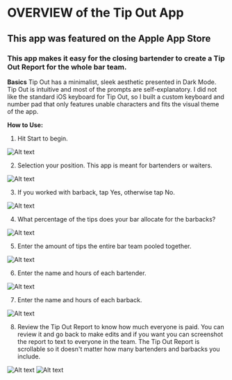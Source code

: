 # OVERVIEW of the Tip Out App
## This app was featured on the Apple App Store
### This app makes it easy for the closing bartender to create a Tip Out Report for the whole bar team.


**Basics**
Tip Out has a minimalist, sleek aesthetic presented in Dark Mode. Tip Out is intuitive and most of the prompts are self-explanatory. I did not like the standard iOS keyboard for Tip Out, so I built a custom keyboard and number pad that only features unable characters and fits the visual theme of the app.

**How to Use:**

1. Hit Start to begin.

![Alt text](./images/start200.png)

2. Selection your position. This app is meant for bartenders or waiters. 

![Alt text](./images/bar_or_waiter200.png)

3. If you worked with barback, tap Yes, otherwise tap No.

![Alt text](./images/any_barbacks200.png)

4. What percentage of the tips does your bar allocate for the barbacks? 

![Alt text](./images/barback_percent200.png)

5. Enter the amount of tips the entire bar team pooled together.

![Alt text](./images/tip_amount200.png)

6. Enter the name and hours of each bartender.

![Alt text](./images/bartender_hours200.png)

7. Enter the name and hours of each barback.

![Alt text](./images/barback_hours200.png)

8. Review the Tip Out Report to know how much everyone is paid. You can review it and go back to make edits and if you want you can screenshot the report to text to everyone in the team. The Tip Out Report is scrollable so it doesn't matter how many bartenders and barbacks you include.

![Alt text](./images/report1_200.png)
![Alt text](./images/report2_200.png)

